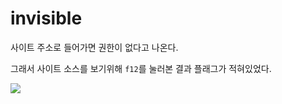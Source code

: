 invisible
============

사이트 주소로 들어가면 권한이 없다고 나온다.

그래서 사이트 소스를 보기위해 `f12`를 눌러본 결과 플래그가 적혀있었다.

![](https://postfiles.pstatic.net/MjAxOTA2MjdfMjAw/MDAxNTYxNjI2NTU5MjAz.eAhOco4K2u8jN3He8Z2V8kjK0qDCdMGmc9eYJQDmS2og.6V4eUBImIVtea_yBWOYnALg47mI9RdtLE76DF9tP3Fwg.PNG.rlaeoghks823/invisible.png?type=w773)
